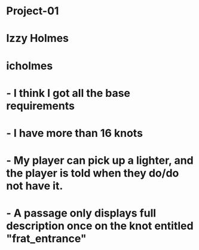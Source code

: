# Project-01

# Izzy Holmes

# icholmes

# - I think I got all the base requirements
# - I have more than 16 knots
# - My player can pick up a lighter, and the player is told when they do/do not have it.
# - A passage only displays full description once on the knot entitled "frat_entrance"
